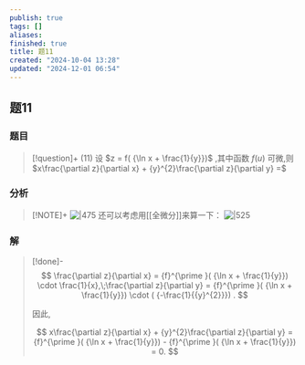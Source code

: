 ```yaml
---
publish: true
tags: []
aliases: 
finished: true
title: 题11
created: "2024-10-04 13:28"
updated: "2024-12-01 06:54"
---
```

## 题11
### 题目
> [!question]+
> (11) 设 $z = f( {\ln x + \frac{1}{y}})$ ,其中函数 $f( u)$ 可微,则 $x\frac{\partial z}{\partial x} + {y}^{2}\frac{\partial z}{\partial y} =$
### 分析
> [!NOTE]+
> ![|475](https://img.hwenyi.tech/202411201742909.webp)
> 还可以考虑用[[全微分]]来算一下：
> ![|525](https://img.hwenyi.tech/202411211646604.webp)
### 解
> [!done]-
> $$
> \frac{\partial z}{\partial x} = {f}^{\prime }( {\ln x + \frac{1}{y}})  \cdot  \frac{1}{x},\;\frac{\partial z}{\partial y} = {f}^{\prime }( {\ln x + \frac{1}{y}})  \cdot  ( {-\frac{1}{{y}^{2}}}) .
> $$
> 
> 因此,
> 
> $$
> x\frac{\partial z}{\partial x} + {y}^{2}\frac{\partial z}{\partial y} = {f}^{\prime }( {\ln x + \frac{1}{y}})  - {f}^{\prime }( {\ln x + \frac{1}{y}})  = 0.
> $$